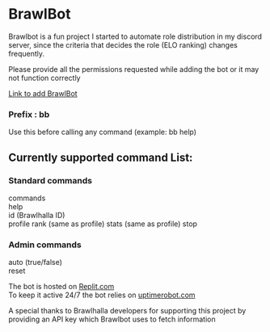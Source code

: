 # BrawlBot

Brawlbot is a fun project I started to automate role distribution in my discord server, since the criteria that decides the role (ELO ranking) changes frequently.

Please provide all the permissions requested while adding the bot or it may not function correctly  

[Link to add BrawlBot](https://discord.com/api/oauth2/authorize?client_id=836287558970900540&permissions=268487744&scope=bot)

### Prefix : bb   
Use this before calling any command (example: bb help)  

## Currently supported command List:
### Standard commands
commands   
help  
id (Brawlhalla ID)  
profile
rank (same as profile)
stats (same as profile)
stop  
### Admin commands
auto  (true/false)  
reset

The bot is hosted on [Replit.com](https://replit.com/@PaulKallumkal/BrawlBot)  
To keep it active 24/7 the bot relies on [uptimerobot.com](https://uptimerobot.com/)  

A special thanks to Brawlhalla developers for supporting this project by providing an API key which Brawlbot uses to fetch information  
